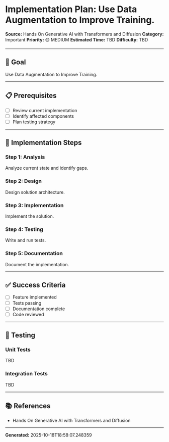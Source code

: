 # Implementation Plan: Use Data Augmentation to Improve Training.

**Source:** Hands On Generative AI with Transformers and Diffusion
**Category:** Important
**Priority:** 🟡 MEDIUM
**Estimated Time:** TBD
**Difficulty:** TBD

---

## 🎯 Goal

Use Data Augmentation to Improve Training.

---

## 📋 Prerequisites

- [ ] Review current implementation
- [ ] Identify affected components
- [ ] Plan testing strategy

---

## 🔧 Implementation Steps

### Step 1: Analysis

Analyze current state and identify gaps.

### Step 2: Design

Design solution architecture.

### Step 3: Implementation

Implement the solution.

### Step 4: Testing

Write and run tests.

### Step 5: Documentation

Document the implementation.

---

## ✅ Success Criteria

- [ ] Feature implemented
- [ ] Tests passing
- [ ] Documentation complete
- [ ] Code reviewed

---

## 🧪 Testing

### Unit Tests

TBD

### Integration Tests

TBD

---

## 📚 References

- Hands On Generative AI with Transformers and Diffusion

---

**Generated:** 2025-10-18T18:58:07.248359
